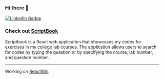 ### Hi there 👋

<!--
**Anay1440/Anay1440** is a ✨ _special_ ✨ repository because its `README.md` (this file) appears on your GitHub profile.

Here are some ideas to get you started:

- 🔭 I’m currently working on ...
- 🌱 I’m currently learning ...
- 👯 I’m looking to collaborate on ...
- 🤔 I’m looking for help with ...
- 💬 Ask me about ...
- 📫 How to reach me: ...
- 😄 Pronouns: ...
- ⚡ Fun fact: ...
-->

<div id="header" align="left">
  <!-- <img src="https://avatars.githubusercontent.com/u/37909590?s=400&u=ddb3b489d4fd35a31fe5ab62a1afb3204c3ee45e&v=4" width=100px /> -->
  <div id="badges">
    <a href="https://www.linkedin.com/in/anaypatil/">
      <img src="https://img.shields.io/badge/LinkedIn-blue?style=for-the-badge&logo=linkedin&logoColor=white" alt="LinkedIn Badge"/>
    </a>
  </div>
</div>

### Check out <a href="https://scriptbook.web.app/home">ScriptBook</a>
<div align="left">
Scriptbook is a React web application that showcases my codes for exercises in my college lab courses. The application allows users to search for codes by typing the question or by specifying the course, lab number, and question number.
</div>
<hr />
Working on <a href="https://anay1440.github.io/reactwin/">ReactWin</a>
